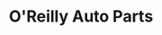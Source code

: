---
title: "O'Reilly Auto Parts"
url: /houston/oreilly-auto-parts-lawndale-street/
shop: Autoteile
---